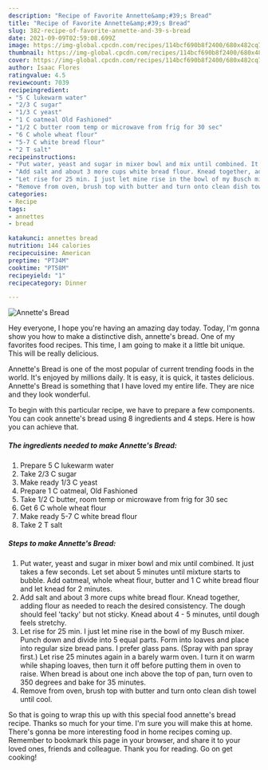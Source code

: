```yaml
---
description: "Recipe of Favorite Annette&amp;#39;s Bread"
title: "Recipe of Favorite Annette&amp;#39;s Bread"
slug: 382-recipe-of-favorite-annette-and-39-s-bread
date: 2021-09-09T02:59:08.699Z
image: https://img-global.cpcdn.com/recipes/114bcf690b8f2400/680x482cq70/annettes-bread-recipe-main-photo.jpg
thumbnail: https://img-global.cpcdn.com/recipes/114bcf690b8f2400/680x482cq70/annettes-bread-recipe-main-photo.jpg
cover: https://img-global.cpcdn.com/recipes/114bcf690b8f2400/680x482cq70/annettes-bread-recipe-main-photo.jpg
author: Isaac Flores
ratingvalue: 4.5
reviewcount: 7039
recipeingredient:
- "5 C lukewarm water"
- "2/3 C sugar"
- "1/3 C yeast"
- "1 C oatmeal Old Fashioned"
- "1/2 C butter room temp or microwave from frig for 30 sec"
- "6 C whole wheat flour"
- "5-7 C white bread flour"
- "2 T salt"
recipeinstructions:
- "Put water, yeast and sugar in mixer bowl and mix until combined. It just takes a few seconds. Let set about 5 minutes until mixture starts to bubble. Add oatmeal, whole wheat flour, butter and 1 C white bread flour and let knead for 2 minutes."
- "Add salt and about 3 more cups white bread flour. Knead together, adding flour as needed to reach the desired consistency. The dough should feel &#39;tacky&#39; but not sticky. Knead about 4 - 5 minutes, until dough feels stretchy."
- "Let rise for 25 min. I just let mine rise in the bowl of my Busch mixer. Punch down and divide into 5 equal parts. Form into loaves and place into regular size bread pans. I prefer glass pans. (Spray with pan spray first.) Let rise 25 minutes again in a barely warm oven. I turn it on warm while shaping loaves, then turn it off before putting them in oven to raise. When bread is about one inch above the top of pan, turn oven to 350 degrees and bake for 35 minutes."
- "Remove from oven, brush top with butter and turn onto clean dish towel until cool."
categories:
- Recipe
tags:
- annettes
- bread

katakunci: annettes bread 
nutrition: 144 calories
recipecuisine: American
preptime: "PT34M"
cooktime: "PT58M"
recipeyield: "1"
recipecategory: Dinner

---
```



![Annette&#39;s Bread](https://img-global.cpcdn.com/recipes/114bcf690b8f2400/680x482cq70/annettes-bread-recipe-main-photo.jpg)

Hey everyone, I hope you're having an amazing day today. Today, I'm gonna show you how to make a distinctive dish, annette&#39;s bread. One of my favorites food recipes. This time, I am going to make it a little bit unique. This will be really delicious.



Annette&#39;s Bread is one of the most popular of current trending foods in the world. It's enjoyed by millions daily. It is easy, it is quick, it tastes delicious. Annette&#39;s Bread is something that I have loved my entire life. They are nice and they look wonderful.


To begin with this particular recipe, we have to prepare a few components. You can cook annette&#39;s bread using 8 ingredients and 4 steps. Here is how you can achieve that.

<!--inarticleads1-->

##### The ingredients needed to make Annette&#39;s Bread:

1. Prepare 5 C lukewarm water
1. Take 2/3 C sugar
1. Make ready 1/3 C yeast
1. Prepare 1 C oatmeal, Old Fashioned
1. Take 1/2 C butter, room temp or microwave from frig for 30 sec
1. Get 6 C whole wheat flour
1. Make ready 5-7 C white bread flour
1. Take 2 T salt




<!--inarticleads2-->

##### Steps to make Annette&#39;s Bread:

1. Put water, yeast and sugar in mixer bowl and mix until combined. It just takes a few seconds. Let set about 5 minutes until mixture starts to bubble. Add oatmeal, whole wheat flour, butter and 1 C white bread flour and let knead for 2 minutes.
1. Add salt and about 3 more cups white bread flour. Knead together, adding flour as needed to reach the desired consistency. The dough should feel &#39;tacky&#39; but not sticky. Knead about 4 - 5 minutes, until dough feels stretchy.
1. Let rise for 25 min. I just let mine rise in the bowl of my Busch mixer. Punch down and divide into 5 equal parts. Form into loaves and place into regular size bread pans. I prefer glass pans. (Spray with pan spray first.) Let rise 25 minutes again in a barely warm oven. I turn it on warm while shaping loaves, then turn it off before putting them in oven to raise. When bread is about one inch above the top of pan, turn oven to 350 degrees and bake for 35 minutes.
1. Remove from oven, brush top with butter and turn onto clean dish towel until cool.




So that is going to wrap this up with this special food annette&#39;s bread recipe. Thanks so much for your time. I'm sure you will make this at home. There's gonna be more interesting food in home recipes coming up. Remember to bookmark this page in your browser, and share it to your loved ones, friends and colleague. Thank you for reading. Go on get cooking!
